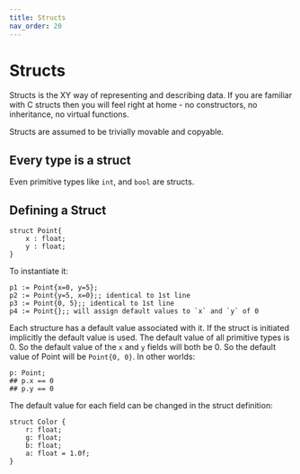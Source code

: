 ```yaml
---
title: Structs
nav_order: 20
---
```


# Structs

Structs is the XY way of representing and describing data. If you are familiar with
C structs then you will feel right at home - no constructors, no inheritance, no
virtual functions.

Structs are assumed to be trivially movable and copyable.

## Every type is a struct

Even primitive types like `int`, and `bool` are structs.

## Defining a Struct

```xy
struct Point{
	x : float;
	y : float;
}
```

To instantiate it:

```xy
p1 := Point{x=0, y=5};
p2 := Point{y=5, x=0};; identical to 1st line
p3 := Point{0, 5};; identical to 1st line
p4 := Point{};; will assign default values to `x` and `y` of 0
```

Each structure has a default value associated with it. If the struct is initiated
implicitly the default value is used. The default value of all primitive types is 0.
So the default value of the `x` and `y` fields will both be 0. So the default value of
Point will be `Point{0, 0}`. In other worlds:

```xy
p: Point;
## p.x == 0
## p.y == 0
```

The default value for each field can be changed in the struct definition:

```xy
struct Color {
    r: float;
    g: float;
    b: float;
    a: float = 1.0f;
}
```
